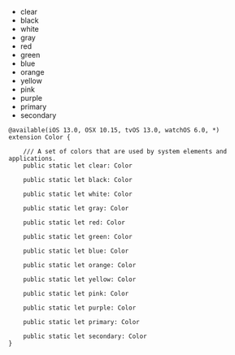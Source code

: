 
* clear
* black
* white
* gray
* red
* green
* blue
* orange
* yellow
* pink
* purple
* primary
* secondary

```
@available(iOS 13.0, OSX 10.15, tvOS 13.0, watchOS 6.0, *)
extension Color {

    /// A set of colors that are used by system elements and applications.
    public static let clear: Color

    public static let black: Color

    public static let white: Color

    public static let gray: Color

    public static let red: Color

    public static let green: Color

    public static let blue: Color

    public static let orange: Color

    public static let yellow: Color

    public static let pink: Color

    public static let purple: Color

    public static let primary: Color

    public static let secondary: Color
}
```
